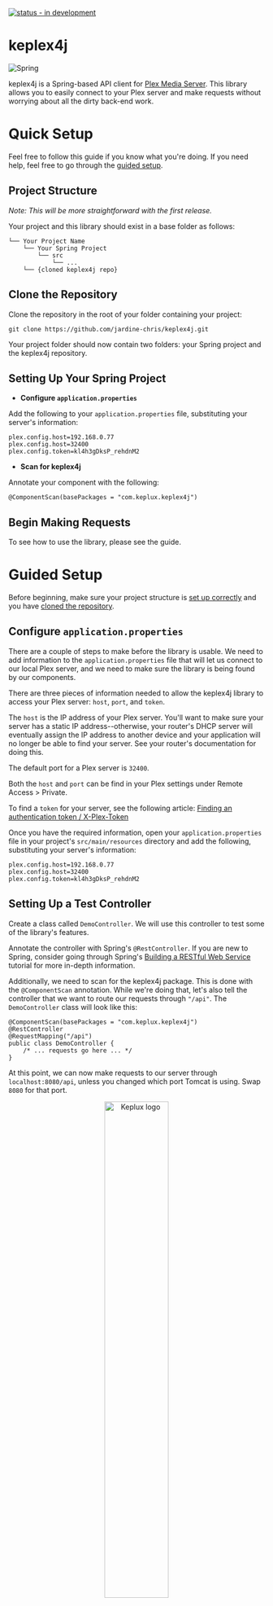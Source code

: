 [![status - in development](https://img.shields.io/badge/progress-in_development-fbcd04)](https://)

# keplex4j
![Spring](https://img.shields.io/badge/spring-%236DB33F.svg?style=for-the-badge&logo=spring&logoColor=white)

keplex4j is a Spring-based API client for [Plex Media Server](https://plex.tv). This library allows you to easily connect to your Plex server and make requests without worrying about all the dirty back-end work.

# Quick Setup
Feel free to follow this guide if you know what you're doing. If you need help, feel free to go through the [guided setup](#Guided-Setup).

## Project Structure
_Note: This will be more straightforward with the first release._

Your project and this library should exist in a base folder as follows:
```
└── Your Project Name
    └── Your Spring Project
        └── src
            └── ...
    └── {cloned keplex4j repo}
```

## Clone the Repository
Clone the repository in the root of your folder containing your project:
```
git clone https://github.com/jardine-chris/keplex4j.git
```

Your project folder should now contain two folders: your Spring project and the keplex4j repository.

## Setting Up Your Spring Project
- **Configure `application.properties`**

Add the following to your `application.properties` file, substituting your server's information:
```
plex.config.host=192.168.0.77
plex.config.host=32400
plex.config.token=kl4h3gDksP_rehdnM2
```

- **Scan for keplex4j**

Annotate your component with the following:
```
@ComponentScan(basePackages = "com.keplux.keplex4j")
```

## Begin Making Requests
To see how to use the library, please see the guide.

# Guided Setup
Before beginning, make sure your project structure is [set up correctly](#Project-Structure) and you have [cloned the repository](#Clone-the-Repository).

## Configure `application.properties`
There are a couple of steps to make before the library is usable. We need to add information to the `application.properties` file that will let us connect to our local Plex server, and we need to make sure the library is being found by our components.

There are three pieces of information needed to allow the keplex4j library to access your Plex server: `host`, `port`, and `token`.

The `host` is the IP address of your Plex server. You'll want to make sure your server has a static IP address--otherwise, your router's DHCP server will eventually assign the IP address to another device and your application will no longer be able to find your server. See your router's documentation for doing this.

The default port for a Plex server is `32400`.

Both the `host` and `port` can be find in your Plex settings under Remote Access > Private.

To find a `token` for your server, see the following article: [Finding an authentication token / X-Plex-Token](https://support.plex.tv/articles/204059436-finding-an-authentication-token-x-plex-token/)

Once you have the required information, open your `application.properties` file in your project's `src/main/resources` directory and add the following, substituting your server's information:
```
plex.config.host=192.168.0.77
plex.config.host=32400
plex.config.token=kl4h3gDksP_rehdnM2
```

## Setting Up a Test Controller
Create a class called `DemoController`. We will use this controller to test some of the library's features.

Annotate the controller with Spring's `@RestController`. If you are new to Spring, consider going through Spring's [Building a RESTful Web Service](https://spring.io/guides/gs/rest-service/) tutorial for more in-depth information.

Additionally, we need to scan for the keplex4j package. This is done with the `@ComponentScan` annotation. While we're doing that, let's also tell the controller that we want to route our requests through `"/api"`. The `DemoController` class will look like this:

```
@ComponentScan(basePackages = "com.keplux.keplex4j")
@RestController
@RequestMapping("/api")
public class DemoController {
    /* ... requests go here ... */
}
```

At this point, we can now make requests to our server through `localhost:8080/api`, unless you changed which port Tomcat is using. Swap `8080` for that port.

<div align="center">
    <img src="https://i.imgur.com/QXdyHgz.png" alt="Keplux logo" width="50%" height="auto" /><br />
    <hr />
    <a href="https://www.linkedin.com/in/chris-jardine/">
        <img src="https://cdn2.iconfinder.com/data/icons/social-media-2285/512/1_Linkedin_unofficial_colored_svg-48.png" alt="LinkedIn logo" />
    </a>
    <span>&nbsp;&nbsp;&nbsp;&nbsp;&nbsp;</span>
    <a href="https://github.com/jardine-chris">
        <img src="https://cdn4.iconfinder.com/data/icons/social-media-logos-6/512/71-github-48.png" alt="GitHub logo" />
    </a>
    <span>&nbsp;&nbsp;&nbsp;&nbsp;&nbsp;</span>
    <a href="https://twitter.com/chrisjavadev">
        <img src="https://cdn2.iconfinder.com/data/icons/social-media-2285/512/1_Twitter3_colored_svg-48.png" alt="Twitter logo" />
    </a>
</div>
